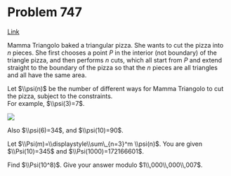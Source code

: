 # Problem 747

[Link](https://projecteuler.net/problem=747)

Mamma Triangolo baked a triangular pizza. She wants to cut the pizza into $n$ pieces. She first chooses a point $P$ in the interior (not boundary) of the triangle pizza, and then performs $n$ cuts, which all start from $P$ and extend straight to the boundary of the pizza so that the $n$ pieces are all triangles and all have the same area.

Let $\\psi(n)$ be the number of different ways for Mamma Triangolo to cut the pizza, subject to the constraints.  
For example, $\\psi(3)=7$.

![](resources/images/0747_PizzaDiag.jpg?1678992055)

Also $\\psi(6)=34$, and $\\psi(10)=90$.

Let $\\Psi(m)=\\displaystyle\\sum\_{n=3}^m \\psi(n)$. You are given $\\Psi(10)=345$ and $\\Psi(1000)=172166601$.

Find $\\Psi(10^8)$. Give your answer modulo $1\\,000\\,000\\,007$.
